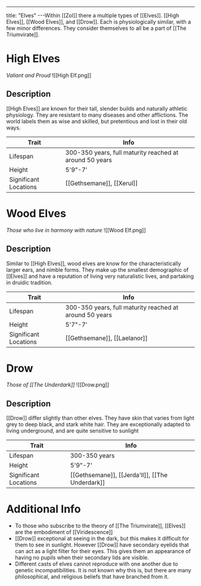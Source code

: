 ---
title: "Elves"
---Within [[Zol]] there a multiple types of [[Elves]]. [[High Elves]], [[Wood Elves]], and [[Drow]]. Each is physiologically similar, with a few minor differences. They consider themselves to all be a part of [[The Triumvirate]].

# High Elves
*Valiant and Proud*
![[High Elf.png]]

## Description
[[High Elves]] are known for their tall, slender builds and naturally athletic physiology. They are resistant to many diseases and other afflictions. The world labels them as wise and skilled, but pretentious and lost in their old ways.

| Trait | Info |
| --- | --- |
| Lifespan | 300-350 years, full maturity reached at around 50 years |
| Height | 5'9"-7' |
| Significant Locations | [[Gethsemane]], [[Xerul]] |

# Wood Elves
*Those who live in harmony with nature*
![[Wood Elf.png]]

## Description
Similar to [[High Elves]], wood elves are know for the characteristically larger ears, and nimble forms. They make up the smallest demographic of [[Elves]] and have a reputation of living very naturalistic lives, and partaking in druidic tradition.

| Trait | Info |
| --- | --- |
| Lifespan | 300-350 years, full maturity reached at around 50 years |
| Height | 5'7"-7' |
| Significant Locations | [[Gethsemane]], [[Laelanor]] |

# Drow
*Those of [[The Underdark]]*
![[Drow.png]]

## Description
[[Drow]] differ slightly than other elves. They have skin that varies from light grey to deep black, and stark white hair. They are exceptionally adapted to living underground, and are quite sensitive to sunlight

| Trait | Info |
| --- | --- |
| Lifespan | 300-350 years |
| Height | 5'9"-7' |
| Significant Locations | [[Gethsemane]], [[Jerda'll]], [[The Underdark]] |

# Additional Info
- To those who subscribe to the theory of [[The Triumvirate]], [[Elves]] are the embodiment of [[Viridescence]]
- [[Drow]] exceptional at seeing in the dark, but this makes it difficult for them to see in sunlight. However [[Drow]] have secondary eyelids that can act as a light filter for their eyes. This gives them an appearance of having no pupils when their secondary lids are visible.
- Different casts of elves cannot reproduce with one another due to genetic incompatibilities. It is not known why this is, but there are many philosophical, and religious beliefs that have branched from it.
